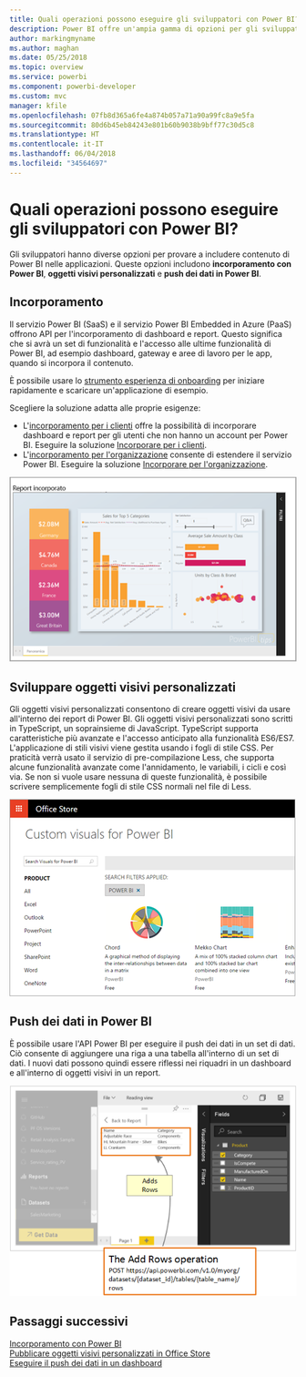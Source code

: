 ```yaml
---
title: Quali operazioni possono eseguire gli sviluppatori con Power BI?
description: Power BI offre un'ampia gamma di opzioni per gli sviluppatori, che vanno dall'incorporamento agli oggetti visivi personalizzati fino ai set di dati in streaming.
author: markingmyname
ms.author: maghan
ms.date: 05/25/2018
ms.topic: overview
ms.service: powerbi
ms.component: powerbi-developer
ms.custom: mvc
manager: kfile
ms.openlocfilehash: 07fb8d365a6fe4a874b057a71a90a99fc8a9e5fa
ms.sourcegitcommit: 80d6b45eb84243e801b60b9038b9bff77c30d5c8
ms.translationtype: HT
ms.contentlocale: it-IT
ms.lasthandoff: 06/04/2018
ms.locfileid: "34564697"
---
```

# <a name="what-can-developers-do-with-power-bi"></a>Quali operazioni possono eseguire gli sviluppatori con Power BI?

Gli sviluppatori hanno diverse opzioni per provare a includere contenuto di Power BI nelle applicazioni. Queste opzioni includono **incorporamento con Power BI**, **oggetti visivi personalizzati** e **push dei dati in Power BI**.

## <a name="embedding"></a>Incorporamento
Il servizio Power BI (SaaS) e il servizio Power BI Embedded in Azure (PaaS) offrono API per l'incorporamento di dashboard e report. Questo significa che si avrà un set di funzionalità e l'accesso alle ultime funzionalità di Power BI, ad esempio dashboard, gateway e aree di lavoro per le app, quando si incorpora il contenuto.

È possibile usare lo [strumento esperienza di onboarding](https://aka.ms/embedsetup) per iniziare rapidamente e scaricare un'applicazione di esempio.

Scegliere la soluzione adatta alle proprie esigenze:
* L'[incorporamento per i clienti](embedding.md#embedding-for-your-customers) offre la possibilità di incorporare dashboard e report per gli utenti che non hanno un account per Power BI. Eseguire la soluzione [Incorporare per i clienti](https://aka.ms/embedsetup/AppOwnsData).
* L'[incorporamento per l'organizzazione](embedding.md#embedding-for-your-organization) consente di estendere il servizio Power BI. Eseguire la soluzione [Incorporare per l'organizzazione](https://aka.ms/embedsetup/UserOwnsData).

![Esempio di Power BI Embedded](media/what-can-you-do/what-can-you-do-02.png)

## <a name="develop-custom-visuals"></a>Sviluppare oggetti visivi personalizzati
Gli oggetti visivi personalizzati consentono di creare oggetti visivi da usare all'interno dei report di Power BI. Gli oggetti visivi personalizzati sono scritti in TypeScript, un soprainsieme di JavaScript. TypeScript supporta caratteristiche più avanzate e l'accesso anticipato alla funzionalità ES6/ES7. L'applicazione di stili visivi viene gestita usando i fogli di stile CSS. Per praticità verrà usato il servizio di pre-compilazione Less, che supporta alcune funzionalità avanzate come l'annidamento, le variabili, i cicli e così via. Se non si vuole usare nessuna di queste funzionalità, è possibile scrivere semplicemente fogli di stile CSS normali nel file di Less.

![Esempio di oggetti visivi](media/what-can-you-do/powerbi-custom-visual-store.png)

## <a name="push-data-into-power-bi"></a>Push dei dati in Power BI
È possibile usare l'API Power BI per eseguire il push dei dati in un set di dati. Ciò consente di aggiungere una riga a una tabella all'interno di un set di dati. I nuovi dati possono quindi essere riflessi nei riquadri in un dashboard e all'interno di oggetti visivi in un report.

![Esempio di push dei dati](media/what-can-you-do/powerbi-push-data.png)

## <a name="next-steps"></a>Passaggi successivi
[Incorporamento con Power BI](embedding.md)  
[Pubblicare oggetti visivi personalizzati in Office Store](office-store.md)  
[Eseguire il push dei dati in un dashboard](walkthrough-push-data.md)
